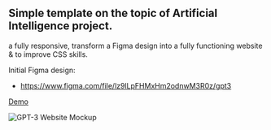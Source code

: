 ## Simple template on the topic of Artificial Intelligence project.
 a fully responsive, transform a Figma design into a fully functioning website & to improve CSS skills.

Initial Figma design: 
- https://www.figma.com/file/lz9lLpFHMxHm2odnwM3R0z/gpt3

<a href="https://gpt-3-mostafa-zewail77.vercel.app/"> Demo</a>


![GPT-3 Website Mockup](https://user-images.githubusercontent.com/104537380/219951850-fb5450b4-59a2-4bf0-89f3-1e4cac38b855.png)
